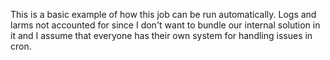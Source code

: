 This is a basic example of how this job can be run automatically.
Logs and larms not accounted for since I don't want to bundle our internal solution in it and I assume that everyone has their own system for handling issues in cron.
